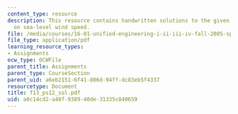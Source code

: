 ```yaml
---
content_type: resource
description: This resource contains handwritten solutions to the given problem set
  on sea-level wind speed.
file: /media/courses/16-01-unified-engineering-i-ii-iii-iv-fall-2005-spring-2006/a0c14cd2a48f938940de31335c840659_f13_ps12_sol.pdf
file_type: application/pdf
learning_resource_types:
- Assignments
ocw_type: OCWFile
parent_title: Assignments
parent_type: CourseSection
parent_uid: a6eb2151-6f41-806d-94ff-dc83eb5f4337
resourcetype: Document
title: f13_ps12_sol.pdf
uid: a0c14cd2-a48f-9389-40de-31335c840659
---
```

